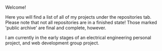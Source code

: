 Welcome!

Here you will find a list of all of my projects under the repositories tab. Please note that not all repositories are in a finished state! Those marked 'public archive' are final and complete, however.

I am currently in the early stages of an electrical engineering personal project, and web development group project.
